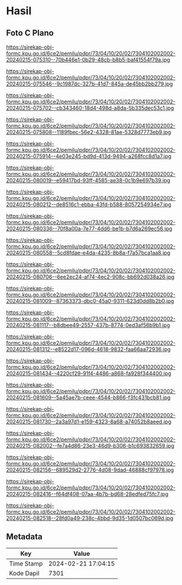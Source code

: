 # Hasil

## Foto C Plano

https://sirekap-obj-formc.kpu.go.id/6ce2/pemilu/pdpr/73/04/10/20/02/7304102002002-20240215-075310--70b446e1-0b29-48cb-b8b5-baf41554f79a.jpg

https://sirekap-obj-formc.kpu.go.id/6ce2/pemilu/pdpr/73/04/10/20/02/7304102002002-20240215-075546--9c1987dc-327b-41d7-845a-de45bb2bb279.jpg

https://sirekap-obj-formc.kpu.go.id/6ce2/pemilu/pdpr/73/04/10/20/02/7304102002002-20240215-075702--cb343460-18d4-498d-a8da-5b335dec53c1.jpg

https://sirekap-obj-formc.kpu.go.id/6ce2/pemilu/pdpr/73/04/10/20/02/7304102002002-20240215-075808--1189fbec-56e2-4328-81ae-5328d7773eb9.jpg

https://sirekap-obj-formc.kpu.go.id/6ce2/pemilu/pdpr/73/04/10/20/02/7304102002002-20240215-075914--4e03e245-bd9d-413d-9494-a268fcc8d1a7.jpg

https://sirekap-obj-formc.kpu.go.id/6ce2/pemilu/pdpr/73/04/10/20/02/7304102002002-20240215-080019--e59417bd-93ff-4585-ae38-0c1b9e697b39.jpg

https://sirekap-obj-formc.kpu.go.id/6ce2/pemilu/pdpr/73/04/10/20/02/7304102002002-20240215-080212--de8516c1-ebba-43fd-b588-8057254934e7.jpg

https://sirekap-obj-formc.kpu.go.id/6ce2/pemilu/pdpr/73/04/10/20/02/7304102002002-20240215-080336--70f8a00a-7e77-4dd6-be1b-b7d6a269ec56.jpg

https://sirekap-obj-formc.kpu.go.id/6ce2/pemilu/pdpr/73/04/10/20/02/7304102002002-20240215-080558--5cd8fdae-e4da-4235-8b8a-f7a57bca1aa8.jpg

https://sirekap-obj-formc.kpu.go.id/6ce2/pemilu/pdpr/73/04/10/20/02/7304102002002-20240215-080706--6ee2ec24-af74-4ec2-908c-bb692d038a26.jpg

https://sirekap-obj-formc.kpu.go.id/6ce2/pemilu/pdpr/73/04/10/20/02/7304102002002-20240215-081009--87363373-dbc0-45a0-9311-623d0dd8b2b0.jpg

https://sirekap-obj-formc.kpu.go.id/6ce2/pemilu/pdpr/73/04/10/20/02/7304102002002-20240215-081117--b8dbee49-2557-437b-8774-0ed3af56b9b1.jpg

https://sirekap-obj-formc.kpu.go.id/6ce2/pemilu/pdpr/73/04/10/20/02/7304102002002-20240215-081312--e8522d17-096d-4618-9832-faa66aa72936.jpg

https://sirekap-obj-formc.kpu.go.id/6ce2/pemilu/pdpr/73/04/10/20/02/7304102002002-20240215-081434--4220cf29-91f4-4486-a868-fa928f344400.jpg

https://sirekap-obj-formc.kpu.go.id/6ce2/pemilu/pdpr/73/04/10/20/02/7304102002002-20240215-081609--5a45ae7b-ceee-4544-b866-f3fc431bcb81.jpg

https://sirekap-obj-formc.kpu.go.id/6ce2/pemilu/pdpr/73/04/10/20/02/7304102002002-20240215-081730--2a3a97d1-e159-4323-8a68-a74052b8aeed.jpg

https://sirekap-obj-formc.kpu.go.id/6ce2/pemilu/pdpr/73/04/10/20/02/7304102002002-20240215-082002--fe7a4d86-23e3-46d9-b306-b1c693832659.jpg

https://sirekap-obj-formc.kpu.go.id/6ce2/pemilu/pdpr/73/04/10/20/02/7304102002002-20240215-082156--689529d2-2776-4d08-9dad-46888cf97978.jpg

https://sirekap-obj-formc.kpu.go.id/6ce2/pemilu/pdpr/73/04/10/20/02/7304102002002-20240215-082416--f64df408-07aa-4b7b-bd68-28edfed75fc7.jpg

https://sirekap-obj-formc.kpu.go.id/6ce2/pemilu/pdpr/73/04/10/20/02/7304102002002-20240215-082518--28fd0a49-238c-4bbd-9d35-1d0507bc069d.jpg


## Metadata

| Key        | Value               |
| ---------- | ------------------- |
| Time Stamp | 2024-02-21 17:04:15 |
| Kode Dapil | 7301                |




